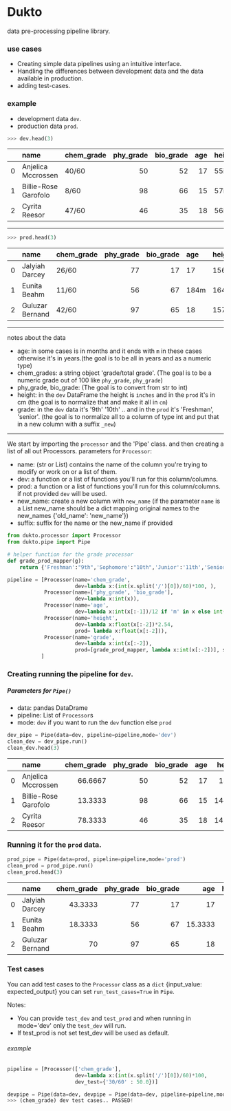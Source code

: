 # Dukto
data pre-processing pipeline library.


### use cases 
* Creating simple data pipelines using an intuitive interface.
* Handling the differences  between development data and the data available in production.  
* adding test-cases. 


### example
- development data `dev`. 
- production data `prod`. 

```python
>>> dev.head(3)
```

|    | name                 | chem_grade   |   phy_grade |   bio_grade |   age | height   | grade   |
|---:|:---------------------|:-------------|------------:|------------:|------:|:---------|:--------|
|  0 | Anjelica Mccrossen   | 40/60        |          50 |          52 |    17 | 55in     | 9th     |
|  1 | Billie-Rose Garofolo | 8/60         |          98 |          66 |    15 | 57in     | 9th     |
|  2 | Cyrita Reesor        | 47/60        |          46 |          35 |    18 | 56in     | 9th     |

----
```python
>>> prod.head(3)
```

|    | name            | chem_grade   |   phy_grade |   bio_grade | age   | height   | grade    |
|---:|:----------------|:-------------|------------:|------------:|:------|:---------|:---------|
|  0 | Jalyiah Darcey  | 26/60        |          77 |          17 | 17    | 156cm    | Freshman |
|  1 | Eunita Beahm    | 11/60        |          56 |          67 | 184m  | 164cm    | Freshman |
|  2 | Guluzar Bernand | 42/60        |          97 |          65 | 18    | 157cm    | Freshman |

---

notes about the data
- age: in some cases is in months and it ends with `m` in these cases otherwise it's in years.(the goal is to be all in years and as a numeric type)
- chem_grades: a string object 'grade/total grade'. (The goal is to be a numeric grade out of 100 like `phy_grade`, `phy_grade`) 
- phy_grade, bio_grade: (The goal is to convert from str to int) 
- height: in the `dev` DataFrame the height is `inches` and in the `prod` it's in cm (the goal is to normalize that and make it all in `cm`)
- grade: in the `dev` data it's '9th' '10th' .. and in the `prod` it's 'Freshman', 'senior'. (the goal is to normalize all to a column of type int and put that in a new column with a suffix `_new`)

---

We start by importing the `processor` and the 'Pipe' class.
and then creating a list of all out Processors.
parameters for `Processor`:
	
- name: (str or List) contains the name of the column you're trying to modify or work on or a list of them.
- dev: a function or a list of functions you'll run for this column/columns.
- prod: a function or a list of functions you'll run for this column/columns. if not provided `dev` will be used.
- new_name: create a new column with `new_name` (if the parameter `name` is a List new_name should be a dict mapping original names to the new_names {'old_name': 'new_name'}) 
- suffix: suffix for the name or the new_name if provided
	
	

 
```python
from dukto.processor import Processor
from dukto.pipe import Pipe

# helper function for the grade processor
def grade_prod_mapper(g):
    return {'Freshman':"9th",'Sophomore':"10th",'Junior':'11th','Senior':"12th"}[g]

pipeline = [Processor(name='chem_grade', 
                      dev=lambda x:(int(x.split('/')[0])/60)*100, ),
            Processor(name=['phy_grade', 'bio_grade'], 
                      dev=lambda x:int(x)),
            Processor(name='age', 
                      dev=lambda x:int(x[:-1])/12 if 'm' in x else int(x)),
            Processor(name='height', 
                      dev=lambda x:float(x[:-2])*2.54, 
                      prod= lambda x:float(x[:-2])),
            Processor(name='grade', 
                      dev=lambda x:int(x[:-2]),
                      prod=[grade_prod_mapper, lambda x:int(x[:-2])], suffix='_new')
           ]
```

### Creating running the pipeline for `dev`.


##### Parameters for `Pipe()`
- data: pandas DataDrame
- pipeline: List of `Processor`s
- mode: `dev` if you want to run the `dev` function else `prod`
```python
dev_pipe = Pipe(data=dev, pipeline=pipeline,mode='dev')
clean_dev = dev_pipe.run()
clean_dev.head(3)
```
|    | name                 |   chem_grade |   phy_grade |   bio_grade |   age |   height | grade   |   grade_new |
|---:|:---------------------|-------------:|------------:|------------:|------:|---------:|:--------|------------:|
|  0 | Anjelica Mccrossen   |      66.6667 |          50 |          52 |    17 |   139.7  | 9th     |           9 |
|  1 | Billie-Rose Garofolo |      13.3333 |          98 |          66 |    15 |   144.78 | 9th     |           9 |
|  2 | Cyrita Reesor        |      78.3333 |          46 |          35 |    18 |   142.24 | 9th     |           9 |

### Running it for the `prod` data.

```python
prod_pipe = Pipe(data=prod, pipeline=pipeline,mode='prod')
clean_prod = prod_pipe.run()
clean_prod.head(3)
```


|    | name            |   chem_grade |   phy_grade |   bio_grade |     age |   height | grade    |   grade_new |
|---:|:----------------|-------------:|------------:|------------:|--------:|---------:|:---------|------------:|
|  0 | Jalyiah Darcey  |      43.3333 |          77 |          17 | 17      |      156 | Freshman |           9 |
|  1 | Eunita Beahm    |      18.3333 |          56 |          67 | 15.3333 |      164 | Freshman |           9 |
|  2 | Guluzar Bernand |      70      |          97 |          65 | 18      |      157 | Freshman |           9 |

### Test cases
You can add test cases to the `Processor` class as a `dict` {input_value: expected_output}
you can set `run_test_cases=True` in `Pipe`.

Notes:
- You can provide `test_dev` and `test_prod` and when running in mode='dev' only the `test_dev` will run. 
- If test_prod is not set test_dev will be used as default.
    
###### example
```python
pipeline = [Processor(['chem_grade'], 
                      dev=lambda x:(int(x.split('/')[0])/60)*100,
                      dev_test={'30/60' : 50.0})]

devpipe = Pipe(data=dev, devpipe = Pipe(data=dev, pipeline=pipeline,mode='dev',run_test_cases=True)
>>> (chem_grade) dev test cases.. PASSED!
```




